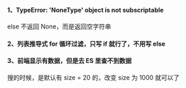 
#### 1、TypeError: 'NoneType' object is not subscriptable

else 不返回 None，而是返回空字符串  


#### 2、列表推导式 for 循环过滤，只写 if 就行了，不用写 else  


#### 3、前端显示有数据，但是去 ES 里查不到数据    

搜的时候，是默认有 size = 20 的，改变 size 为 1000 就可以了  


